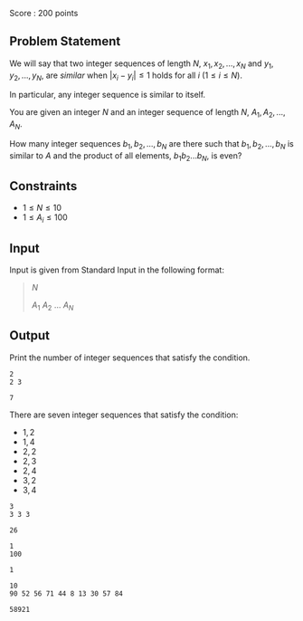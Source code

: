 Score : $200$ points

## Problem Statement

We will say that two integer sequences of length $N$, $x_1, x_2, ..., x_N$ and $y_1, y_2, ..., y_N$, are *similar* when $|x_i - y_i| \leq 1$ holds for all $i$ ($1 \leq i \leq N$).

In particular, any integer sequence is similar to itself.

You are given an integer $N$ and an integer sequence of length $N$, $A_1, A_2, ..., A_N$.

How many integer sequences $b_1, b_2, ..., b_N$ are there such that $b_1, b_2, ..., b_N$ is similar to $A$ and the product of all elements, $b_1 b_2 ... b_N$, is even?

## Constraints

- $1 \leq N \leq 10$
- $1 \leq A_i \leq 100$

## Input

Input is given from Standard Input in the following format:

> $N$
> 
> $A_1$ $A_2$ $...$ $A_N$

## Output

Print the number of integer sequences that satisfy the condition.

```input1
2
2 3
```

```output1
7
```

There are seven integer sequences that satisfy the condition:

- $1, 2$
- $1, 4$
- $2, 2$
- $2, 3$
- $2, 4$
- $3, 2$
- $3, 4$

```input2
3
3 3 3
```

```output2
26
```

```input3
1
100
```

```output3
1
```

```input4
10
90 52 56 71 44 8 13 30 57 84
```

```output4
58921
```